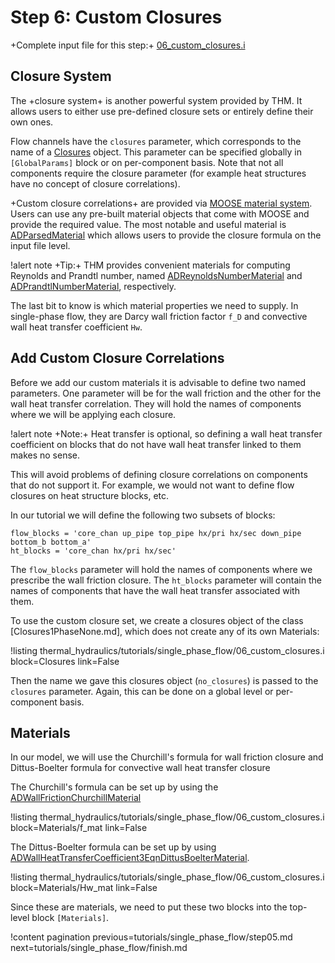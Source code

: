 # Step 6: Custom Closures

+Complete input file for this step:+ [06_custom_closures.i](thermal_hydraulics/tutorials/single_phase_flow/06_custom_closures.i)

## Closure System

The +closure system+ is another powerful system provided by THM.
It allows users to either use pre-defined closure sets or entirely define their own ones.

Flow channels have the `closures` parameter, which corresponds to the name of
a [Closures](syntax/Closures/index.md) object.
This parameter can be specified globally in `[GlobalParams]` block or on per-component basis.
Note that not all components require the closure parameter (for example heat structures have no
concept of closure correlations).

+Custom closure correlations+ are provided via [MOOSE material system](/syntax/Materials/).
Users can use any pre-built material objects that come with MOOSE and provide the required value.
The most notable and useful material is [ADParsedMaterial](framework:ParsedMaterial.md) which allows users to
provide the closure formula on the input file level.

!alert note
+Tip:+ THM provides convenient materials for computing Reynolds and Prandtl number, named
[ADReynoldsNumberMaterial](ADReynoldsNumberMaterial.md) and
[ADPrandtlNumberMaterial](ADPrandtlNumberMaterial.md), respectively.

The last bit to know is which material properties we need to supply.
In single-phase flow, they are Darcy wall friction factor `f_D` and convective wall heat transfer
coefficient `Hw`.


## Add Custom Closure Correlations

Before we add our custom materials it is advisable to define two named parameters.
One parameter will be for the wall friction and the other for the wall heat transfer correlation.
They will hold the names of components where we will be applying each closure.

!alert note
+Note:+ Heat transfer is optional, so defining a wall heat transfer coefficient on blocks that
do not have wall heat transfer linked to them makes no sense.

This will avoid problems of defining closure correlations on components that do not support it.
For example, we would not want to define flow closures on heat structure blocks, etc.

In our tutorial we will define the following two subsets of blocks:

```
flow_blocks = 'core_chan up_pipe top_pipe hx/pri hx/sec down_pipe bottom_b bottom_a'
ht_blocks = 'core_chan hx/pri hx/sec'
```

The `flow_blocks` parameter will hold the names of components where we prescribe the wall friction
closure.
The `ht_blocks` parameter will contain the names of components that have the wall heat transfer
associated with them.

To use the custom closure set, we create a closures object of the class [Closures1PhaseNone.md],
which does not create any of its own Materials:

!listing thermal_hydraulics/tutorials/single_phase_flow/06_custom_closures.i
         block=Closures
         link=False

Then the name we gave this closures object (`no_closures`) is passed to the `closures` parameter.
Again, this can be done on a global level or per-component basis.

## Materials

In our model, we will use the Churchill's formula for wall friction closure and Dittus-Boelter
formula for convective wall heat transfer closure

The Churchill's formula can be set up by using the [ADWallFrictionChurchillMaterial](ADWallFrictionChurchillMaterial.md)

!listing thermal_hydraulics/tutorials/single_phase_flow/06_custom_closures.i
         block=Materials/f_mat
         link=False

The Dittus-Boelter formula can be set up by using [ADWallHeatTransferCoefficient3EqnDittusBoelterMaterial](ADWallHeatTransferCoefficient3EqnDittusBoelterMaterial.md).

!listing thermal_hydraulics/tutorials/single_phase_flow/06_custom_closures.i
         block=Materials/Hw_mat
         link=False

Since these are materials, we need to put these two blocks into the top-level block `[Materials]`.

!content pagination previous=tutorials/single_phase_flow/step05.md
                    next=tutorials/single_phase_flow/finish.md
